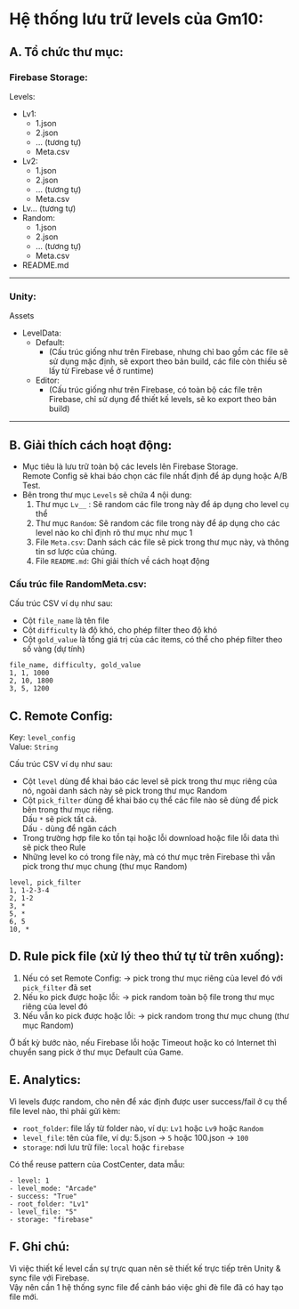 # Hệ thống lưu trữ levels của Gm10:
## A. Tổ chức thư mục:

### Firebase Storage:

Levels:
- Lv1:
    - 1.json
    - 2.json
    - ... (tương tự)
    - Meta.csv
- Lv2:
    - 1.json
    - 2.json
    - ... (tương tự)
    - Meta.csv
- Lv... (tương tự)
- Random:
    - 1.json
    - 2.json
    - ... (tương tự)
    - Meta.csv
- README.md

---
### Unity:
Assets
- LevelData:
    - Default:
        - (Cấu trúc giống như trên Firebase, nhưng chỉ bao gồm các file sẽ sử dụng mặc định, sẽ export theo bản build, các file còn thiếu sẽ lấy từ Firebase về ở runtime)
    - Editor:
        - (Cấu trúc giống như trên Firebase, có toàn bộ các file trên Firebase, chỉ sử dụng để thiết kế levels, sẽ ko export theo bản build)

---

## B. Giải thích cách hoạt động:
- Mục tiêu là lưu trữ toàn bộ các levels lên Firebase Storage.  
Remote Config sẽ khai báo chọn các file nhất định để áp dụng hoặc A/B Test.
- Bên trong thư mục `Levels` sẽ chứa 4 nội dung:
    1. Thư mục `Lv__` : Sẽ random các file trong này để áp dụng cho level cụ thể
    2. Thư mục `Random`: Sẽ random các file trong này để áp dụng cho các level nào ko chỉ định rõ thư mục như mục 1
    3. File `Meta.csv`: Danh sách các file sẽ pick trong thư mục này, và thông tin sơ lược của chúng.
    4. File `README.md`: Ghi giải thích về cách hoạt động

### Cấu trúc file RandomMeta.csv:
Cấu trúc CSV ví dụ như sau:
- Cột `file_name` là tên file
- Cột `difficulty` là độ khó, cho phép filter theo độ khó
- Cột `gold_value` là tổng giá trị của các items, có thể cho phép filter theo số vàng (dự tính)
```csv
file_name, difficulty, gold_value
1, 1, 1000
2, 10, 1800
3, 5, 1200
```

## C. Remote Config: 
Key: `level_config`  
Value: `String`

Cấu trúc CSV ví dụ như sau:
- Cột `level` dùng để khai báo các level sẽ pick trong thư mục riêng của nó, ngoài danh sách này sẽ pick trong thư mục Random
- Cột `pick_filter` dùng để khai báo cụ thể các file nào sẽ dùng để pick bên trong thư mục riêng.  
 Dấu `*` sẽ pick tất cả.   
 Dấu `-` dùng để ngăn cách  
- Trong trường hợp file ko tồn tại hoặc lỗi download hoặc file lỗi data thì sẽ pick theo Rule
- Những level ko có trong file này, mà có thư mục trên Firebase thì vẫn pick trong thư mục chung (thư mục Random)

```csv
level, pick_filter
1, 1-2-3-4
2, 1-2
3, *
5, *
6, 5
10, *
```

## D. Rule pick file (xử lý theo thứ tự từ trên xuống):
1. Nếu có set Remote Config: -> pick trong thư mục riêng của level đó với `pick_filter` đã set
2. Nếu ko pick được hoặc lỗi: -> pick random toàn bộ file trong thư mục riêng của level đó
3. Nếu vẫn ko pick được hoặc lỗi: -> pick random trong thư mục chung (thư mục Random)

Ở bất kỳ bước nào, nếu Firebase lỗi hoặc Timeout hoặc ko có Internet thì chuyển sang pick ở thư mục Default của Game.

## E. Analytics:
Vì levels được random, cho nên để xác định được user success/fail ở cụ thể file level nào, thì phải gửi kèm:
- `root_folder`: file lấy từ folder nào, ví dụ: `Lv1` hoặc `Lv9` hoặc `Random`
- `level_file`: tên của file, ví dụ: 5.json -> `5` hoặc 100.json -> `100`
- `storage`: nơi lưu trữ file: `local` hoặc `firebase`

Có thể reuse pattern của CostCenter, data mẫu:
```
- level: 1
- level_mode: "Arcade"
- success: "True"
- root_folder: "Lv1"
- level_file: "5"
- storage: "firebase"
```

## F. Ghi chú:
Vì việc thiết kế level cần sự trực quan nên sẽ thiết kế trực tiếp trên Unity & sync file với Firebase.  
Vậy nên cần 1 hệ thống sync file để cảnh báo việc ghi đè file đã có hay tạo file mới.
